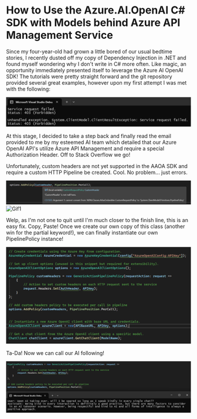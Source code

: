 # How to Use the Azure.AI.OpenAI C# SDK with Models behind Azure API Management Service

Since my four-year-old had grown a little bored of our usual bedtime stories, I recently dusted off my copy of Dependency Injection in .NET and found myself wondering why I don't write in C# more often.  Like magic, an opportunity immediately presented itself to leverage the Azure AI OpenAI SDK! The tutorials were pretty straight forward and the git repository provided several great examples, however upon my first attempt I was met with the following:

![Img1](img1.png)

At this stage, I decided to take a step back and finally read the email provided to me by my esteemed AI team which detailed that our Azure OpenAI API's utilize Azure API Management and require a special Authorization Header. Off to Stack Overflow we go!

Unfortunately, custom headers are not yet supported in the AAOA SDK and require a custom HTTP Pipeline be created. Cool. No problem... just errors.

![LOL](img2.png)
![Gif1](https://tenor.com/view/angry-mad-fed-up-the-office-steve-carell-gif-5562370.gif)

Welp, as I'm not one to quit until I'm much closer to the finish line, this is an easy fix. Copy, Paste! Once we create our own copy of this class (another win for the partial keyword!), we can finally instantiate our own PipelinePolicy instance!

![Img3](img3.png)

Ta-Da! Now we can call our AI following! 

![Img4](img4.png)